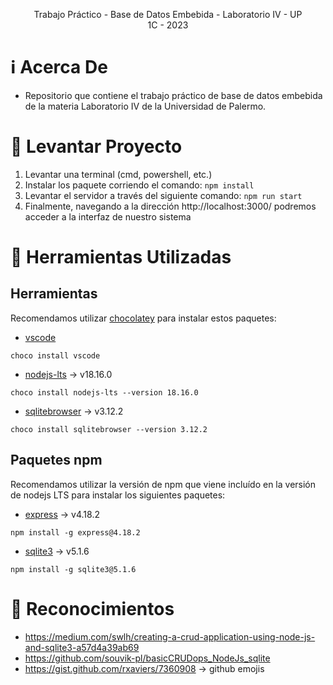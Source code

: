 <p align="center">
    Trabajo Práctico - Base de Datos Embebida - Laboratorio IV - UP
    <br>
    1C - 2023
    <br>
</p>

# :information_source: Acerca De <a name = "about"></a>
- Repositorio que contiene el trabajo práctico de base de datos embebida de la materia Laboratorio IV de la Universidad de Palermo.

# :wrench: Levantar Proyecto <a name = "run_project"></a>

1. Levantar una terminal (cmd, powershell, etc.)
2. Instalar los paquete corriendo el comando: ```npm install```
3. Levantar el servidor a través del siguiente comando: ```npm run start```
4. Finalmente, navegando a la dirección http://localhost:3000/ podremos acceder a la interfaz de nuestro sistema

# :hammer: Herramientas Utilizadas <a name = "built_using"></a>

## Herramientas
Recomendamos utilizar [chocolatey](https://chocolatey.org/install) para instalar estos paquetes:
- [vscode](https://community.chocolatey.org/packages/vscode)
```
choco install vscode
```
- [nodejs-lts](https://community.chocolatey.org/packages/nodejs-lts) -> v18.16.0
```
choco install nodejs-lts --version 18.16.0
```
- [sqlitebrowser](https://community.chocolatey.org/packages/sqlitebrowser) -> v3.12.2
```
choco install sqlitebrowser --version 3.12.2
```
## Paquetes npm
Recomendamos utilizar la versión de npm que viene incluído en la versión de nodejs LTS para instalar los siguientes paquetes:
- [express](https://www.npmjs.com/package/express) -> v4.18.2
```
npm install -g express@4.18.2
```
- [sqlite3](https://www.npmjs.com/package/sqlite3) -> v5.1.6
```
npm install -g sqlite3@5.1.6
```

# :tada: Reconocimientos <a name = "acknowledgement"></a>
- https://medium.com/swlh/creating-a-crud-application-using-node-js-and-sqlite3-a57d4a39ab69
- https://github.com/souvik-pl/basicCRUDops_NodeJs_sqlite
- https://gist.github.com/rxaviers/7360908 -> github emojis